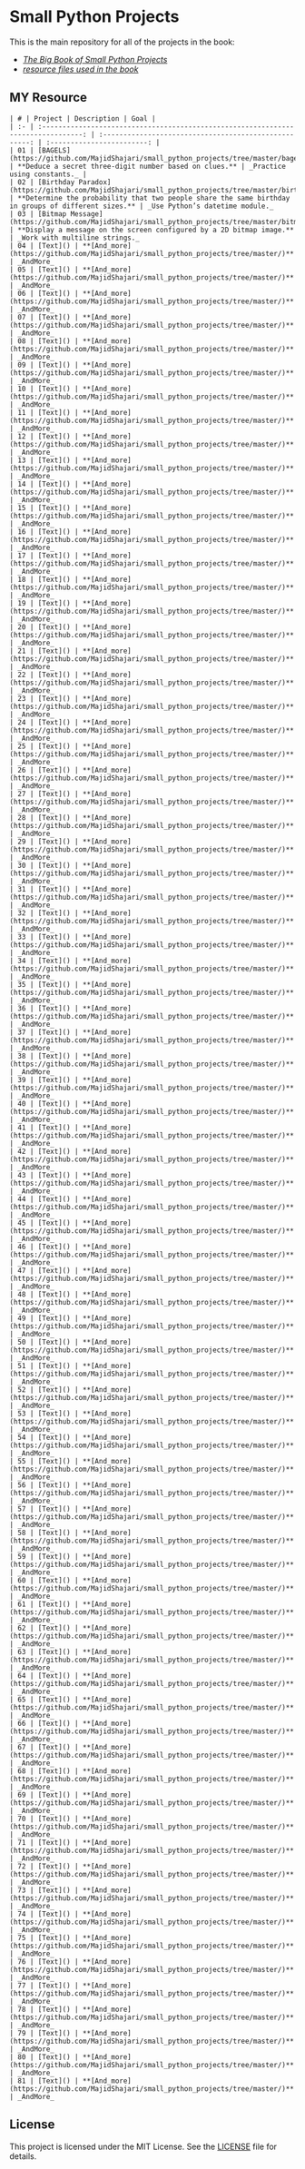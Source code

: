 # Small Python Projects

This is the main repository for all of the projects in the book:

-   *[The Big Book of Small Python Projects](https://nostarch.com/big-book-small-python-projects)*
-   *[resource files used in the book](https://nostarch.com/download/BigBookPythonResources.zip)*
## MY Resource 
    | # | Project | Description | Goal |
    | :- | :--------------------------------------------------------------------------------: | :----------------------------------------------------: | :------------------------: |
    | 01 | [BAGELS](https://github.com/MajidShajari/small_python_projects/tree/master/bagels) | **Deduce a secret three-digit number based on clues.** | _Practice using constants._ |
    | 02 | [Birthday Paradox](https://github.com/MajidShajari/small_python_projects/tree/master/birthdayparadox) | **Determine the probability that two people share the same birthday in groups of different sizes.** | _Use Python’s datetime module._
    | 03 | [Bitmap Message](https://github.com/MajidShajari/small_python_projects/tree/master/bitmapmessage) | **Display a message on the screen configured by a 2D bitmap image.** | _Work with multiline strings._
    | 04 | [Text]() | **[And_more](https://github.com/MajidShajari/small_python_projects/tree/master/)** | _AndMore_
    | 05 | [Text]() | **[And_more](https://github.com/MajidShajari/small_python_projects/tree/master/)** | _AndMore_
    | 06 | [Text]() | **[And_more](https://github.com/MajidShajari/small_python_projects/tree/master/)** | _AndMore_
    | 07 | [Text]() | **[And_more](https://github.com/MajidShajari/small_python_projects/tree/master/)** | _AndMore_
    | 08 | [Text]() | **[And_more](https://github.com/MajidShajari/small_python_projects/tree/master/)** | _AndMore_
    | 09 | [Text]() | **[And_more](https://github.com/MajidShajari/small_python_projects/tree/master/)** | _AndMore_
    | 10 | [Text]() | **[And_more](https://github.com/MajidShajari/small_python_projects/tree/master/)** | _AndMore_
    | 11 | [Text]() | **[And_more](https://github.com/MajidShajari/small_python_projects/tree/master/)** | _AndMore_
    | 12 | [Text]() | **[And_more](https://github.com/MajidShajari/small_python_projects/tree/master/)** | _AndMore_
    | 13 | [Text]() | **[And_more](https://github.com/MajidShajari/small_python_projects/tree/master/)** | _AndMore_
    | 14 | [Text]() | **[And_more](https://github.com/MajidShajari/small_python_projects/tree/master/)** | _AndMore_
    | 15 | [Text]() | **[And_more](https://github.com/MajidShajari/small_python_projects/tree/master/)** | _AndMore_
    | 16 | [Text]() | **[And_more](https://github.com/MajidShajari/small_python_projects/tree/master/)** | _AndMore_
    | 17 | [Text]() | **[And_more](https://github.com/MajidShajari/small_python_projects/tree/master/)** | _AndMore_
    | 18 | [Text]() | **[And_more](https://github.com/MajidShajari/small_python_projects/tree/master/)** | _AndMore_
    | 19 | [Text]() | **[And_more](https://github.com/MajidShajari/small_python_projects/tree/master/)** | _AndMore_
    | 20 | [Text]() | **[And_more](https://github.com/MajidShajari/small_python_projects/tree/master/)** | _AndMore_
    | 21 | [Text]() | **[And_more](https://github.com/MajidShajari/small_python_projects/tree/master/)** | _AndMore_
    | 22 | [Text]() | **[And_more](https://github.com/MajidShajari/small_python_projects/tree/master/)** | _AndMore_
    | 23 | [Text]() | **[And_more](https://github.com/MajidShajari/small_python_projects/tree/master/)** | _AndMore_
    | 24 | [Text]() | **[And_more](https://github.com/MajidShajari/small_python_projects/tree/master/)** | _AndMore_
    | 25 | [Text]() | **[And_more](https://github.com/MajidShajari/small_python_projects/tree/master/)** | _AndMore_
    | 26 | [Text]() | **[And_more](https://github.com/MajidShajari/small_python_projects/tree/master/)** | _AndMore_
    | 27 | [Text]() | **[And_more](https://github.com/MajidShajari/small_python_projects/tree/master/)** | _AndMore_
    | 28 | [Text]() | **[And_more](https://github.com/MajidShajari/small_python_projects/tree/master/)** | _AndMore_
    | 29 | [Text]() | **[And_more](https://github.com/MajidShajari/small_python_projects/tree/master/)** | _AndMore_
    | 30 | [Text]() | **[And_more](https://github.com/MajidShajari/small_python_projects/tree/master/)** | _AndMore_
    | 31 | [Text]() | **[And_more](https://github.com/MajidShajari/small_python_projects/tree/master/)** | _AndMore_
    | 32 | [Text]() | **[And_more](https://github.com/MajidShajari/small_python_projects/tree/master/)** | _AndMore_
    | 33 | [Text]() | **[And_more](https://github.com/MajidShajari/small_python_projects/tree/master/)** | _AndMore_
    | 34 | [Text]() | **[And_more](https://github.com/MajidShajari/small_python_projects/tree/master/)** | _AndMore_
    | 35 | [Text]() | **[And_more](https://github.com/MajidShajari/small_python_projects/tree/master/)** | _AndMore_
    | 36 | [Text]() | **[And_more](https://github.com/MajidShajari/small_python_projects/tree/master/)** | _AndMore_
    | 37 | [Text]() | **[And_more](https://github.com/MajidShajari/small_python_projects/tree/master/)** | _AndMore_
    | 38 | [Text]() | **[And_more](https://github.com/MajidShajari/small_python_projects/tree/master/)** | _AndMore_
    | 39 | [Text]() | **[And_more](https://github.com/MajidShajari/small_python_projects/tree/master/)** | _AndMore_
    | 40 | [Text]() | **[And_more](https://github.com/MajidShajari/small_python_projects/tree/master/)** | _AndMore_
    | 41 | [Text]() | **[And_more](https://github.com/MajidShajari/small_python_projects/tree/master/)** | _AndMore_
    | 42 | [Text]() | **[And_more](https://github.com/MajidShajari/small_python_projects/tree/master/)** | _AndMore_
    | 43 | [Text]() | **[And_more](https://github.com/MajidShajari/small_python_projects/tree/master/)** | _AndMore_
    | 44 | [Text]() | **[And_more](https://github.com/MajidShajari/small_python_projects/tree/master/)** | _AndMore_
    | 45 | [Text]() | **[And_more](https://github.com/MajidShajari/small_python_projects/tree/master/)** | _AndMore_
    | 46 | [Text]() | **[And_more](https://github.com/MajidShajari/small_python_projects/tree/master/)** | _AndMore_
    | 47 | [Text]() | **[And_more](https://github.com/MajidShajari/small_python_projects/tree/master/)** | _AndMore_
    | 48 | [Text]() | **[And_more](https://github.com/MajidShajari/small_python_projects/tree/master/)** | _AndMore_
    | 49 | [Text]() | **[And_more](https://github.com/MajidShajari/small_python_projects/tree/master/)** | _AndMore_
    | 50 | [Text]() | **[And_more](https://github.com/MajidShajari/small_python_projects/tree/master/)** | _AndMore_
    | 51 | [Text]() | **[And_more](https://github.com/MajidShajari/small_python_projects/tree/master/)** | _AndMore_
    | 52 | [Text]() | **[And_more](https://github.com/MajidShajari/small_python_projects/tree/master/)** | _AndMore_
    | 53 | [Text]() | **[And_more](https://github.com/MajidShajari/small_python_projects/tree/master/)** | _AndMore_
    | 54 | [Text]() | **[And_more](https://github.com/MajidShajari/small_python_projects/tree/master/)** | _AndMore_
    | 55 | [Text]() | **[And_more](https://github.com/MajidShajari/small_python_projects/tree/master/)** | _AndMore_
    | 56 | [Text]() | **[And_more](https://github.com/MajidShajari/small_python_projects/tree/master/)** | _AndMore_
    | 57 | [Text]() | **[And_more](https://github.com/MajidShajari/small_python_projects/tree/master/)** | _AndMore_
    | 58 | [Text]() | **[And_more](https://github.com/MajidShajari/small_python_projects/tree/master/)** | _AndMore_
    | 59 | [Text]() | **[And_more](https://github.com/MajidShajari/small_python_projects/tree/master/)** | _AndMore_
    | 60 | [Text]() | **[And_more](https://github.com/MajidShajari/small_python_projects/tree/master/)** | _AndMore_
    | 61 | [Text]() | **[And_more](https://github.com/MajidShajari/small_python_projects/tree/master/)** | _AndMore_
    | 62 | [Text]() | **[And_more](https://github.com/MajidShajari/small_python_projects/tree/master/)** | _AndMore_
    | 63 | [Text]() | **[And_more](https://github.com/MajidShajari/small_python_projects/tree/master/)** | _AndMore_
    | 64 | [Text]() | **[And_more](https://github.com/MajidShajari/small_python_projects/tree/master/)** | _AndMore_
    | 65 | [Text]() | **[And_more](https://github.com/MajidShajari/small_python_projects/tree/master/)** | _AndMore_
    | 66 | [Text]() | **[And_more](https://github.com/MajidShajari/small_python_projects/tree/master/)** | _AndMore_
    | 67 | [Text]() | **[And_more](https://github.com/MajidShajari/small_python_projects/tree/master/)** | _AndMore_
    | 68 | [Text]() | **[And_more](https://github.com/MajidShajari/small_python_projects/tree/master/)** | _AndMore_
    | 69 | [Text]() | **[And_more](https://github.com/MajidShajari/small_python_projects/tree/master/)** | _AndMore_
    | 70 | [Text]() | **[And_more](https://github.com/MajidShajari/small_python_projects/tree/master/)** | _AndMore_
    | 71 | [Text]() | **[And_more](https://github.com/MajidShajari/small_python_projects/tree/master/)** | _AndMore_
    | 72 | [Text]() | **[And_more](https://github.com/MajidShajari/small_python_projects/tree/master/)** | _AndMore_
    | 73 | [Text]() | **[And_more](https://github.com/MajidShajari/small_python_projects/tree/master/)** | _AndMore_
    | 74 | [Text]() | **[And_more](https://github.com/MajidShajari/small_python_projects/tree/master/)** | _AndMore_
    | 75 | [Text]() | **[And_more](https://github.com/MajidShajari/small_python_projects/tree/master/)** | _AndMore_
    | 76 | [Text]() | **[And_more](https://github.com/MajidShajari/small_python_projects/tree/master/)** | _AndMore_
    | 77 | [Text]() | **[And_more](https://github.com/MajidShajari/small_python_projects/tree/master/)** | _AndMore_
    | 78 | [Text]() | **[And_more](https://github.com/MajidShajari/small_python_projects/tree/master/)** | _AndMore_
    | 79 | [Text]() | **[And_more](https://github.com/MajidShajari/small_python_projects/tree/master/)** | _AndMore_
    | 80 | [Text]() | **[And_more](https://github.com/MajidShajari/small_python_projects/tree/master/)** | _AndMore_
    | 81 | [Text]() | **[And_more](https://github.com/MajidShajari/small_python_projects/tree/master/)** | _AndMore_

## License

This project is licensed under the MIT License. See the [LICENSE](https://github.com/MajidShajari/small_python_projects/blob/master/LICENSE) file for details.
